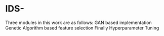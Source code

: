 # IDS-
Three modules in this work are as follows:
GAN based implementation
Genetic Algorithm based feature selection
Finally Hyperparameter Tuning
